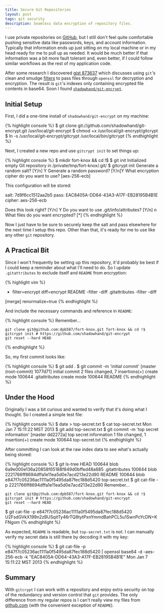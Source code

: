 ```yaml
---
title: Secure Git Repositories
layout: post
tags: git security
description: Seamless data encryption of repository files.
---
```


I use private repositories on [GitHub][1], but I still don't feel quite comfortable pushing sensitive data like
passwords, keys, and account information. Typically that information ends up just sitting on my local machine or in my
head ready for me to pull up as needed. It would be much better if that information was a bit more fault tolerant and,
even better, if I could follow similar workflows as the rest of my application code.

After some research I discovered [gist 873637][2] which discusses using `git`'s clean and smudge [filters][4] to pass
files through `openssl` for decryption and encryption. The result is `git`'s indexes only containing encrypted file
contents in base64. Soon I found [`shadowhand/git-encrypt`][3].


## Initial Setup

First, I did a one-time install of `shadowhand/git-encrypt` on my machine:

{% highlight console %}
$ git clone git://github.com/shadowhand/git-encrypt.git /usr/local/git-encrypt
$ chmod +x /usr/local/git-encrypt/gitcrypt
$ ln -s /usr/local/git-encrypt/gitcrypt /usr/local/bin/gitcrypt
{% endhighlight %}

Next, I created a new repo and use `gitcrypt init` to set things up:

{% highlight console %}
$ mkdir fort-knox && cd !$
$ git init
Initialized empty Git repository in /private/tmp/fort-knox/.git/
$ gitcrypt init
Generate a random salt? [Y/n] Y
Generate a random password? [Y/n]Y
What encryption cipher do you want to use? [aes-256-ecb] 

This configuration will be stored:

salt:   7d9f6cc1512aa2b5
pass:   EAC8405A-DD64-43A3-A17F-EB28195B4B1E
cipher: aes-256-ecb

Does this look right? [Y/n] Y
Do you want to use .git/info/attributes? [Y/n] n
What files do you want encrypted? [*] 
{% endhighlight %}

Now I just have to be sure to securely keep the salt and pass elsewhere for the next time I setup this repo. Other than
that, it's ready for me to use like any other `git` repository.


## A Practical Bit

Since I won't frequently be setting up this repository, it'd probably be best if I could keep a reminder about what I'll
need to do. So I update `.gitattributes` to exclude itself and `README` from encryption:

{% highlight vim %}
* filter=encrypt diff=encrypt
README -filter -diff
.gitattributes -filter -diff

[merge]
    renormalize=true
{% endhighlight %}

And include the necessary commands and reference in `README`:

{% highlight console %}
Remember...

    git clone git@github.com:dpb587/fort-knox.git fort-knox && cd !$
    gitcrypt init # https://github.com/shadowhand/git-encrypt
    git reset --hard HEAD
{% endhighlight %}

So, my first commit looks like:

{% highlight console %}
$ git add .
$ git commit -m 'initial commit'
[master (root-commit) 1077d71] initial commit
 2 files changed, 7 insertions(+)
 create mode 100644 .gitattributes
 create mode 100644 README
{% endhighlight %}


## Under the Hood

Originally I was a bit curious and wanted to verify that it's doing what I thought. So I created a simple test file:

{% highlight console %}
$ date > top-secret.txt
$ cat top-secret.txt 
Mon Jan  7 15:11:22 MST 2013
$ git add top-secret.txt
$ git commit -m 'top secret information'
[master dd2272a] top secret information
 1 file changed, 1 insertion(+)
 create mode 100644 top-secret.txt
{% endhighlight %}

After committing I can look at the raw index data to see what's actually being stored:

{% highlight console %}
$ git ls-tree HEAD
100644 blob 6a9e000e136a20858f65188f849d0bffed48a685	.gitattributes
100644 blob 2221766ff8694dffa1e11ea5d0e7acd213e22d90	README
100644 blob e847f7c05236ac1111a0f5495da87fec188d5420	top-secret.txt
$ git cat-file -p 2221766ff8694dffa1e11ea5d0e7acd213e22d90
Remember...

    git clone git@github.com:dpb587/fort-knox.git fort-knox && cd !$
    gitcrypt init # https://github.com/shadowhand/git-encrypt
    git reset --hard HEAD
$ git cat-file -p e847f7c05236ac1111a0f5495da87fec188d5420
U2FsdGVkX199n2zBUSqitTy46rTQ8tytPxnYmmdBahPCL5u1SwnPcYcDN+KFNgom
{% endhighlight %}

As expected, `README` is readable, but `top-secret.txt` is not. I can manually verify my secret data is still there by
decoding it with my key:

{% highlight console %}
$ git cat-file -p e847f7c05236ac1111a0f5495da87fec188d5420 | openssl base64 -d -aes-256-ecb -k "EAC8405A-DD64-43A3-A17F-EB28195B4B1E"
Mon Jan  7 15:11:22 MST 2013
{% endhighlight %}


## Summary

With `gitcrypt` I can work with a repository and enjoy extra security on top of the redundancy and version control that
`git` provides. The only difference from my regular repos is I can't really view my files from [github.com][1] (with the
convenient exception of `README`).


 [1]: https://github.com/
 [2]: https://gist.github.com/873637
 [3]: https://github.com/shadowhand/git-encrypt
 [4]: http://git-scm.com/book/ch7-2.html#Keyword-Expansion
